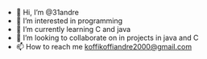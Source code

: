 - 👋 Hi, I’m @31andre
- 👀 I’m interested in programming
- 🌱 I’m currently learning C and java
- 💞️ I’m looking to collaborate on in projects in java and C
- 📫 How to reach me koffikoffiandre2000@gmail.com

<!---
31andre/31andre is a ✨ special ✨ repository because its `README.md` (this file) appears on your GitHub profile.
You can click the Preview link to take a look at your changes.
--->
